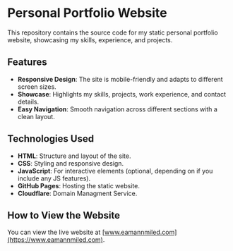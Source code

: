 # Personal Portfolio Website

This repository contains the source code for my static personal portfolio website, showcasing my skills, experience, and projects.

## Features

- **Responsive Design**: The site is mobile-friendly and adapts to different screen sizes.
- **Showcase**: Highlights my skills, projects, work experience, and contact details.
- **Easy Navigation**: Smooth navigation across different sections with a clean layout.

## Technologies Used

- **HTML**: Structure and layout of the site.
- **CSS**: Styling and responsive design.
- **JavaScript**: For interactive elements (optional, depending on if you include any JS features).
- **GitHub Pages**: Hosting the static website.
- **Cloudflare**: Domain Managment Service.

## How to View the Website

You can view the live website at [www.eamannmiled.com](https://www.eamannmiled.com).